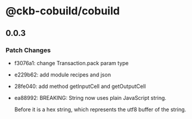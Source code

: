 # @ckb-cobuild/cobuild

## 0.0.3

### Patch Changes

- f3076a1: change Transaction.pack param type
- e229b62: add module recipes and json
- 28fe040: add method getInputCell and getOutputCell
- ea88992: BREAKING: String now uses plain JavaScript string.

  Before it is a hex string, which represents the utf8 buffer of the string.
